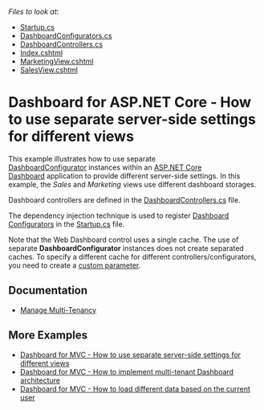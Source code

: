 <!-- default file list -->
*Files to look at*:

* [Startup.cs](./CS/Startup.cs)
* [DashboardConfigurators.cs](./CS/DashboardConfigurators.cs)
* [DashboardControllers.cs](./CS/Controllers/DashboardControllers.cs)
* [Index.cshtml](./CS/Views/Home/Index.cshtml)
* [MarketingView.cshtml](./CS/Views/Home/MarketingView.cshtml)
* [SalesView.cshtml](./CS/Views/Home/SalesView.cshtml)

<!-- default file list end -->

# Dashboard for ASP.NET Core - How to use separate server-side settings for different views

This example illustrates how to use separate [DashboardConfigurator](https://docs.devexpress.com/Dashboard/DevExpress.DashboardWeb.DashboardConfigurator) instances within an [ASP.NET Core Dashboard](https://docs.devexpress.com/Dashboard/115163/web-dashboard/aspnet-core-dashboard-control) application to provide different server-side settings. In this example, the _Sales_ and _Marketing_ views use different dashboard storages.

Dashboard controllers are defined in the [DashboardControllers.cs](./CS/Controllers/DashboardControllers.cs) file.

The dependency injection technique is used to register [Dashboard Configurators](./CS/DashboardConfigurators.cs) in the [Startup.cs](./CS/Startup.cs) file.

Note that the Web Dashboard control uses a single cache. The use of separate **DashboardConfigurator** instances does not create separated caches. To specify a different cache for different controllers/configurators, you need to create a [custom parameter](https://docs.devexpress.com/Dashboard/118651/web-dashboard/general-information/security-considerations#cache-security).

## Documentation

- [Manage Multi-Tenancy](https://docs.devexpress.com/Dashboard/402924/web-dashboard/dashboard-backend/manage-multi-tenancy)

## More Examples

- [Dashboard for MVC - How to use separate server-side settings for different views](https://github.com/DevExpress-Examples/aspnet-mvc-dashboard-how-to-use-separate-server-side-settings-for-different-views-t464543)
- [Dashboard for MVC - How to implement multi-tenant Dashboard architecture](https://github.com/DevExpress-Examples/DashboardUserBasedMVC)
- [Dashboard for MVC - How to load different data based on the current user](https://github.com/DevExpress-Examples/DashboardDifferentUserDataMVC)

